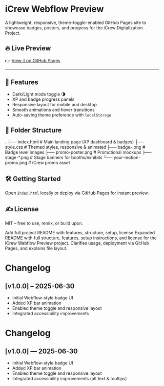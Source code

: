# iCrew Webflow Preview

A lightweight, responsive, theme-toggle-enabled GitHub Pages site to showcase badges, posters, and progress for the iCrew Digitalization Project.

## 🔥 Live Preview

👉 [View it on GitHub Pages](https://icrewdigital.github.io/icrew-webflow-preview)

---

## 🎨 Features

- Dark/Light mode toggle 🌗
- XP and badge progress panels
- Responsive layout for mobile and desktop
- Smooth animations and hover transitions
- Auto-saving theme preference with `localStorage`

## 📁 Folder Structure

.
├── index.html # Main landing page (XP dashboard & badges)
├── style.css # Themed styles, responsive & animated
├── badge-.png # Badge level images
├── promo-poster.png # Promotional mockups
├── stage-*.png # Stage banners for booths/exhibits
└── your-motion-promo.png # iCrew promo asset
## 🛠️ Getting Started

Open `index.html` locally or deploy via GitHub Pages for instant preview.

## ✍️ License

MIT – free to use, remix, or build upon.

Add full project README with features, structure, setup, license
Expanded README with full structure, features, setup instructions, and license for the iCrew Webflow Preview project. Clarifies usage, deployment via GitHub Pages, and explains file layout.
# Changelog
## [v1.0.0] – 2025-06-30
- Initial Webflow-style badge UI
- Added XP bar animation
- Enabled theme toggle and responsive layout
- Integrated accessibility improvements
# Changelog

## [v1.0.0] — 2025-06-30
- Initial Webflow-style badge UI
- Added XP bar animation
- Enabled theme toggle and responsive layout
- Integrated accessibility improvements (alt text & tooltips)

